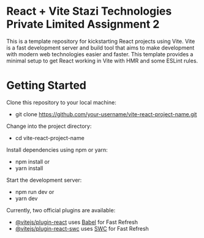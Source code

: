 # React + Vite Stazi Technologies Private Limited Assignment 2

This is a template repository for kickstarting React projects using Vite. Vite is a fast development server and build tool that aims to make development with modern web technologies easier and faster.
This template provides a minimal setup to get React working in Vite with HMR and some ESLint rules.

# Getting Started
Clone this repository to your local machine:
- git clone https://github.com/your-username/vite-react-project-name.git

Change into the project directory:
- cd vite-react-project-name

Install dependencies using npm or yarn:
- npm install
or
- yarn install


Start the development server:
- npm run dev
or
- yarn dev





Currently, two official plugins are available:

- [@vitejs/plugin-react](https://github.com/vitejs/vite-plugin-react/blob/main/packages/plugin-react/README.md) uses [Babel](https://babeljs.io/) for Fast Refresh
- [@vitejs/plugin-react-swc](https://github.com/vitejs/vite-plugin-react-swc) uses [SWC](https://swc.rs/) for Fast Refresh
